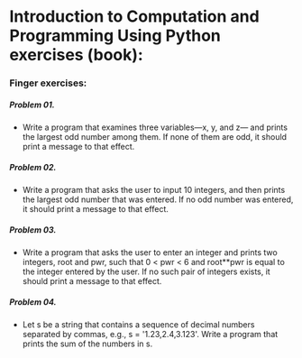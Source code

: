 # Introduction to Computation and Programming Using Python exercises (book):


### Finger exercises:
##### Problem 01.
- Write a program that examines three variables—x, y, and z—
and prints the largest odd number among them. If none of them are odd, it
should print a message to that effect.

##### Problem 02.
- Write a program that asks the user to input 10 integers, and
then prints the largest odd number that was entered. If no odd number was
entered, it should print a message to that effect.

##### Problem 03.
- Write a program that asks the user to enter an integer and
prints two integers, root and pwr, such that 0 < pwr < 6 and root**pwr is equal
to the integer entered by the user. If no such pair of integers exists, it should
print a message to that effect.

##### Problem 04.
- Let s be a string that contains a sequence of decimal numbers
separated by commas, e.g., s = '1.23,2.4,3.123'. Write a program that prints
the sum of the numbers in s.    